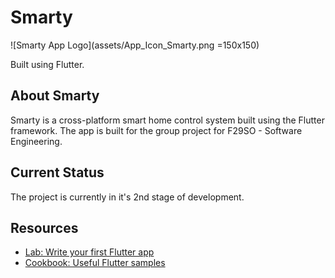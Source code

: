 # Smarty

![Smarty App Logo](assets/App_Icon_Smarty.png =150x150)

Built using Flutter.

## About Smarty

Smarty is a cross-platform smart home control system built using the Flutter framework. The app is
built for the group project for F29SO - Software Engineering.

## Current Status

The project is currently in it's 2nd stage of development.

## Resources
- [Lab: Write your first Flutter app](https://flutter.dev/docs/get-started/codelab)
- [Cookbook: Useful Flutter samples](https://flutter.dev/docs/cookbook)
